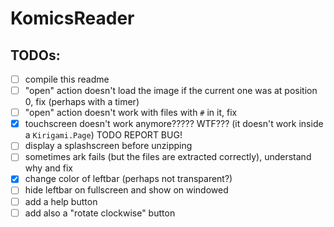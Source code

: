 # KomicsReader

## TODOs:
* [ ] compile this readme
* [ ] "open" action doesn't load the image if the current one was at position 0, fix (perhaps with a timer)
* [ ] "open" action doesn't work with files with `#` in it, fix
* [x] touchscreen doesn't work anymore????? WTF??? (it doesn't work inside a `Kirigami.Page`) TODO REPORT BUG!
* [ ] display a splashscreen before unzipping
* [ ] sometimes ark fails (but the files are extracted correctly), understand why and fix
* [x] change color of leftbar (perhaps not transparent?)
* [ ] hide leftbar on fullscreen and show on windowed
* [ ] add a help button
* [ ] add also a "rotate clockwise" button